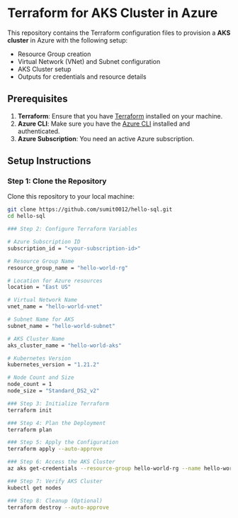 # Terraform for AKS Cluster in Azure

This repository contains the Terraform configuration files to provision a **AKS cluster** in Azure with the following setup:
- Resource Group creation
- Virtual Network (VNet) and Subnet configuration
- AKS Cluster setup
- Outputs for credentials and resource details

## Prerequisites

1. **Terraform**: Ensure that you have [Terraform](https://www.terraform.io/downloads.html) installed on your machine.
2. **Azure CLI**: Make sure you have the [Azure CLI](https://docs.microsoft.com/en-us/cli/azure/install-azure-cli) installed and authenticated.
3. **Azure Subscription**: You need an active Azure subscription.
## Setup Instructions

### Step 1: Clone the Repository

Clone this repository to your local machine:

```bash
git clone https://github.com/sumit0012/hello-sql.git
cd hello-sql

### Step 2: Configure Terraform Variables

# Azure Subscription ID
subscription_id = "<your-subscription-id>"

# Resource Group Name
resource_group_name = "hello-world-rg"

# Location for Azure resources
location = "East US"

# Virtual Network Name
vnet_name = "hello-world-vnet"

# Subnet Name for AKS
subnet_name = "hello-world-subnet"

# AKS Cluster Name
aks_cluster_name = "hello-world-aks"

# Kubernetes Version
kubernetes_version = "1.21.2"

# Node Count and Size
node_count = 1
node_size = "Standard_DS2_v2"

### Step 3: Initialize Terraform
terraform init

### Step 4: Plan the Deployment
terraform plan

### Step 5: Apply the Configuration
terraform apply --auto-approve

### Step 6: Access the AKS Cluster
az aks get-credentials --resource-group hello-world-rg --name hello-world-aks

### Step 7: Verify AKS Cluster
kubectl get nodes

### Step 8: Cleanup (Optional)
terraform destroy --auto-approve
